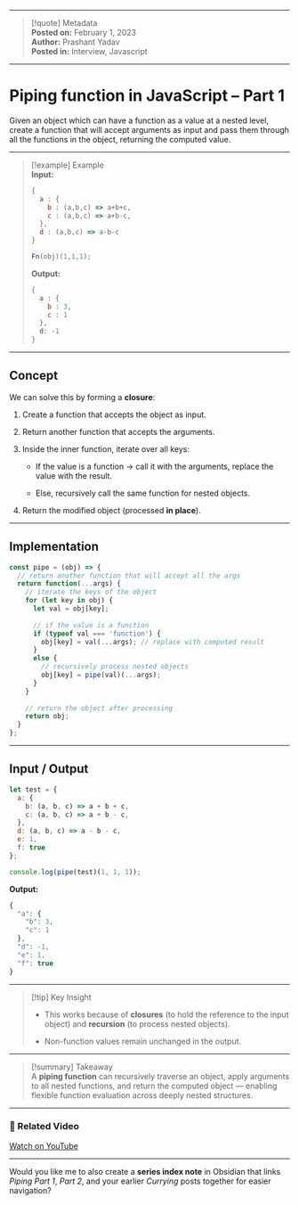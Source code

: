
---

> [!quote] Metadata  
> **Posted on:** February 1, 2023  
> **Author:** Prashant Yadav  
> **Posted in:** Interview, Javascript

---

# Piping function in JavaScript – Part 1

Given an object which can have a function as a value at a nested level, create a function that will accept arguments as input and pass them through all the functions in the object, returning the computed value.

---

> [!example] Example  
> **Input:**
> 
> ```javascript
> {
>   a : {
>     b : (a,b,c) => a+b+c,
>     c : (a,b,c) => a+b-c,
>   },
>   d : (a,b,c) => a-b-c
> }
> 
> Fn(obj)(1,1,1);
> ```
> 
> **Output:**
> 
> ```javascript
> {
>   a : {
>     b : 3,
>     c : 1
>   },
>   d: -1
> }
> ```

---

## Concept

We can solve this by forming a **closure**:

1. Create a function that accepts the object as input.
    
2. Return another function that accepts the arguments.
    
3. Inside the inner function, iterate over all keys:
    
    - If the value is a function → call it with the arguments, replace the value with the result.
        
    - Else, recursively call the same function for nested objects.
        
4. Return the modified object (processed **in place**).
    

---

## Implementation

```javascript
const pipe = (obj) => {
  // return another function that will accept all the args
  return function(...args) {
    // iterate the keys of the object
    for (let key in obj) {
      let val = obj[key];
      
      // if the value is a function
      if (typeof val === 'function') {
        obj[key] = val(...args); // replace with computed result
      }
      else {
        // recursively process nested objects
        obj[key] = pipe(val)(...args);
      }
    }
    
    // return the object after processing
    return obj;
  }
};
```

---

## Input / Output

```javascript
let test = {
  a: {
    b: (a, b, c) => a + b + c,
    c: (a, b, c) => a + b - c,
  },
  d: (a, b, c) => a - b - c,
  e: 1,
  f: true
};

console.log(pipe(test)(1, 1, 1));
```

**Output:**

```javascript
{
  "a": {
    "b": 3,
    "c": 1
  },
  "d": -1,
  "e": 1,
  "f": true
}
```

---

> [!tip] Key Insight
> 
> - This works because of **closures** (to hold the reference to the input object) and **recursion** (to process nested objects).
>     
> - Non-function values remain unchanged in the output.
>     

---

> [!summary] Takeaway  
> A **piping function** can recursively traverse an object, apply arguments to all nested functions, and return the computed object — enabling flexible function evaluation across deeply nested structures.

---

### 🎥 Related Video

[Watch on YouTube](https://youtu.be/anvBprk5q-c)

---

Would you like me to also create a **series index note** in Obsidian that links _Piping Part 1_, _Part 2_, and your earlier _Currying_ posts together for easier navigation?